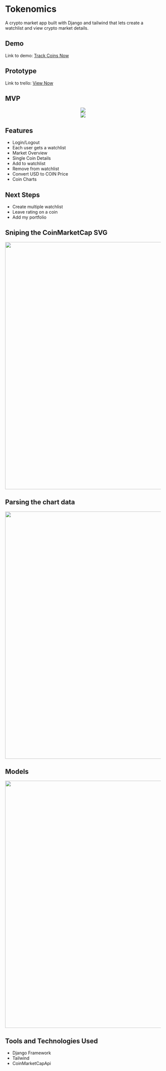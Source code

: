# Tokenomics

A crypto market app built with Django and tailwind that lets create a watchlist and view crypto market details.


## Demo

Link to demo: [Track Coins Now](https://tokenomics-1a20fb7f670c.herokuapp.com/)  

## Prototype 

Link to trello: [View Now](https://trello.com/b/WsRM1mbR/project-3-full-stack-django-app)



## MVP

<div id="header" align="center">

  <img src="https://i.ibb.co/7typTC4/Screenshot-2024-05-03-at-3-16-29-AM.png" width="auto" height="auto">

</div>

<div id="header" align="center">

  <img src="https://i.ibb.co/rsQX6Fm/Screenshot-2024-05-03-at-3-18-38-AM.png" width="auto" height="auto">

</div>





## Features

- Login/Logout
- Each user gets a watchlist
- Market Overview
- Single Coin Details
- Add to watchlist
- Remove from watchlist
- Convert USD to COIN Price
- Coin Charts


## Next Steps

- Create multiple watchlist
- Leave rating on a coin
- Add my portfolio

## Sniping the CoinMarketCap SVG

<div id="header" align="center">

  <img src="https://i.ibb.co/pbwKczb/carbon-5.png" width="800" height="auto">

</div>

## Parsing the chart data



<div id="header" align="center">

  <img src="https://i.ibb.co/R40MtTt/carbon-4.png" width="800" height="auto">

</div>


## Models



<div id="header" align="center">

  <img src="https://i.ibb.co/t8TCw6r/carbon-3.png" width="800" height="auto">

</div>



## Tools and Technologies Used

- Django Framework
- Tailwind
- CoinMarketCapApi
 
